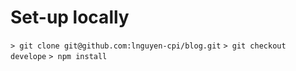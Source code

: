 # Set-up locally
```> git clone git@github.com:lnguyen-cpi/blog.git```
```> git checkout develope```
```> npm install```

